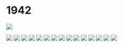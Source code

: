 # 1942



![](https://45.media.tumblr.com/43d2b8a12ee4377ef28ebb78abcd2ba4/tumblr_nxefq5aUA01udnn9ko1_400.gif)

![](http://49.media.tumblr.com/1fd5bce5876a06b476fb7dd3bd10a73a/tumblr_nzgl7cojIH1udnn9ko1_250.gif)
![](https://img.buzzfeed.com/buzzfeed-static/static/2014-07/18/8/enhanced/webdr08/anigif_enhanced-buzz-8915-1405685252-4.gif)
![](https://img.buzzfeed.com/buzzfeed-static/static/2014-07/18/8/enhanced/webdr04/anigif_enhanced-buzz-21129-1405685676-5.gif)
![](https://img.buzzfeed.com/buzzfeed-static/static/2014-07/18/8/enhanced/webdr02/anigif_enhanced-buzz-21071-1405685749-4.gif)
![](https://img.buzzfeed.com/buzzfeed-static/static/2014-07/18/10/enhanced/webdr04/anigif_enhanced-buzz-31256-1405694481-17.gif)
![](https://img.buzzfeed.com/buzzfeed-static/static/2014-07/18/10/enhanced/webdr08/anigif_enhanced-buzz-29975-1405694372-11.gif)
![](http://i.imgur.com/lxXk46g.gif)
![](http://i.imgur.com/cIdnjzA.gif)
![](http://i.imgur.com/irqjHqT.gif)
![](http://i.imgur.com/gFcKWDM.gif)
![](http://forgifs.com/gallery/d/219537-2/Twerking-door-candles.gif)
![](https://img.buzzfeed.com/buzzfeed-static/static/2014-07/18/8/enhanced/webdr09/anigif_enhanced-buzz-32587-1405685331-4.gif?no-auto)
![](https://img.buzzfeed.com/buzzfeed-static/static/2014-07/18/8/enhanced/webdr02/anigif_enhanced-buzz-21087-1405685585-12.gif?no-auto)
![](https://img.buzzfeed.com/buzzfeed-static/static/2014-07/18/10/enhanced/webdr09/anigif_enhanced-buzz-22145-1405693554-5.gif?no-auto)
![](https://img.buzzfeed.com/buzzfeed-static/static/2014-07/18/10/enhanced/webdr06/anigif_enhanced-buzz-26841-1405694334-4.gif?no-auto)
